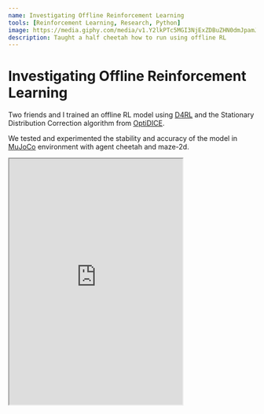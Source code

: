 ```yaml
---
name: Investigating Offline Reinforcement Learning
tools: [Reinforcement Learning, Research, Python]
image: https://media.giphy.com/media/v1.Y2lkPTc5MGI3NjExZDBuZHN0dmJpamJndWQ4a2cwY3piYzZzZmt2dm83MzZxdXI5aG1hYiZlcD12MV9pbnRlcm5hbF9naWZfYnlfaWQmY3Q9Zw/ekygkIYiP1ZJs6UjBR/giphy.gif
description: Taught a half cheetah how to run using offline RL
---
```


# Investigating Offline Reinforcement Learning


Two friends and I trained an offline RL model using [D4RL](https://sites.google.com/view/d4rl/home) and the Stationary Distribution Correction algorithm from [OptiDICE](https://arxiv.org/pdf/2106.10783.pdf).
								
We tested and experimented the stability and accuracy of the model in [MuJoCo](https://mujoco.org/) environment with agent cheetah and maze-2d. 

<p class="text-center">
<iframe src="https://drive.google.com/file/d/100PSuSe0Ok4Op2Zw2vGqkQx5Ps3iCmH8/preview" width="70%" height="500" allow="autoplay"></iframe>
</p>